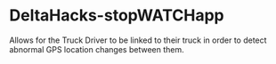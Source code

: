 # DeltaHacks-stopWATCHapp

Allows for the Truck Driver to be linked to their truck in order to detect abnormal GPS location changes between them.
